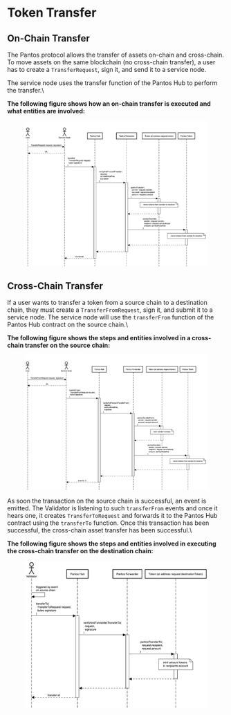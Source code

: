 # Token Transfer

## On-Chain Transfer

The Pantos protocol allows the transfer of assets on-chain and cross-chain. To move assets on the same blockchain (no cross-chain transfer), a user has to create a `TransferRequest`, sign it, and send it to a service node.&#x20;

The service node uses the transfer function of the Pantos Hub to perform the transfer.\


**The following figure shows how an on-chain transfer is executed and what entities are involved:**

<figure><img src="../.gitbook/assets/Inter-Chain-Transfer (1).png" alt=""><figcaption></figcaption></figure>

## Cross-Chain Transfer

If a user wants to transfer a token from a source chain to a destination chain, they must create a `TransferFromRequest`, sign it, and submit it to a service node. The service node will use the `transferFrom` function of the Pantos Hub contract on the source chain.\


**The following figure shows the steps and entities involved in a cross-chain transfer on the source chain:**

<figure><img src="../.gitbook/assets/Cross-Chain-Transfer-Source (1).png" alt=""><figcaption></figcaption></figure>

As soon the transaction on the source chain is successful, an event is emitted. The Validator is listening to such `transferFrom` events and once it hears one, it creates `TransferToRequest` and forwards it to the Pantos Hub contract using the `transferTo` function. Once this transaction has been successful, the cross-chain asset transfer has been successful.\


**The following figure shows the steps and entities involved in executing the cross-chain transfer on the destination chain:**

<figure><img src="../.gitbook/assets/Transfer.png" alt=""><figcaption></figcaption></figure>
